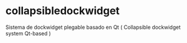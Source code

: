 # collapsibledockwidget
Sistema de dockwidget plegable basado en Qt ( Collapsible dockwidget system Qt-based )
